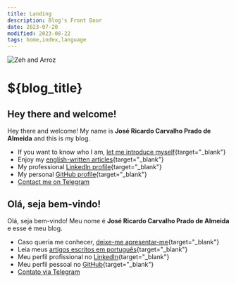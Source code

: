 ```yaml
---
title: Landing
description: Blog's Front Door
date: 2023-07-20
modified: 2023-08-22
tags: home,index,language
---
```


![](/assets/profile.jpg#profile-pic "Zeh and Arroz")

# ${blog_title}

## <span class="fi fi-us"></span> Hey there and welcome!
<i class="fa-solid fa-user-astronaut"></i>  Hey there and welcome!
My name is **José Ricardo Carvalho Prado de Almeida** and this is my blog.

- <i class="fa-regular fa-newspaper"></i> If you want to know who I am, [let me introduce myself](en-us/about.html "Just who is this crazy person?"){target="_blank"}
- <i class="fa-regular fa-address-card"></i> Enjoy my [english-written articles](en-us/articles.html "Articles written only in the english language"){target="_blank"}
- <i class="fa-brands fa-linkedin"></i> My professional [LinkedIn profile](https://www.linkedin.com/in/jos%C3%A9-ricardo-prado-de-almeida "LinkedIn Profile"){target="_blank"}
- <i class="fa-brands fa-github"></i> My personal [GitHub profile](https://github.com/zeh-almeida "GitHub Profile"){target="_blank"}
- <i class="fa-brands fa-telegram"></i> <a href="${author_contact}" target="_blank" title="Telegram Profile">Contact me on Telegram</a>

## <span class="fi fi-br"></span> Olá, seja bem-vindo!
<i class="fa-solid fa-user-astronaut"></i>  Olá, seja bem-vindo!
Meu nome é **José Ricardo Carvalho Prado de Almeida** e esse é meu blog.

- <i class="fa-regular fa-newspaper"></i> Caso queria me conhecer, [deixe-me apresentar-me](pt-br/about.html "Quem é esse doido?"){target="_blank"}
- <i class="fa-regular fa-address-card"></i> Leia meus [artigos escritos em português](pt-br/articles.html "Artigos escritos apenas em português brasileiro"){target="_blank"}
- <i class="fa-brands fa-linkedin"></i> Meu perfil profissional no [LinkedIn](https://www.linkedin.com/in/jos%C3%A9-ricardo-prado-de-almeida "Perfil do LinkedIn"){target="_blank"}
- <i class="fa-brands fa-github"></i> Meu perfil pessoal no [GitHub](https://github.com/zeh-almeida "Perfil do GitHub"){target="_blank"}
- <i class="fa-brands fa-telegram"></i> <a href="${author_contact}" target="_blank" title="Perfil no Telegram">Contato via Telegram</a>
